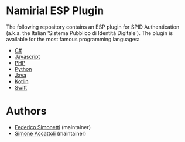 # Namirial ESP Plugin
The following repository contains an ESP plugin for SPID Authentication (a.k.a. the Italian 'Sistema Pubblico di Identità Digitale').
The plugin is available for the most famous programming languages:
- [C#](./doc/c_sharp.md)
- [Javascript](./doc/javascript.md)
- [PHP](./doc/php.md)
- [Python]()
- [Java](./doc/java.md)
- [Kotlin]()
- [Swift]()



# Authors
* [Federico Simonetti](https://github.com/Soapfedan) (maintainer)
* [Simone Accattoli](https://github.com/SimoneAcca) (maintainer)
